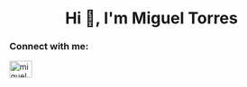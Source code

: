 <h1 align="center">Hi 👋, I'm Miguel Torres</h1>

<h3 align="left">Connect with me:</h3>
<p align="left">
<a href="https://linkedin.com/in/miguelt-dev" target="blank"><img align="center" src="https://raw.githubusercontent.com/rahuldkjain/github-profile-readme-generator/master/src/images/icons/Social/linked-in-alt.svg" alt="miguel linkedin" height="30" width="40" /></a>
</p>
